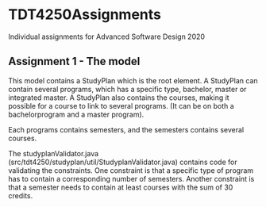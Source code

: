 # TDT4250Assignments
Individual assignments for Advanced Software Design 2020

## Assignment 1 - The model
This model contains a StudyPlan which is the root element. A StudyPlan can contain several programs, which has a specific type, bachelor, master or integrated master. A StudyPlan also contains the courses, making it possible for a course to link to several programs. (It can be on both a bachelorprogram and a master program). 

Each programs contains semesters, and the semesters contains several courses.

The studyplanValidator.java (src/tdt4250/studyplan/util/StudyplanValidator.java) contains code for validating the constraints. One constraint is that a specific type of program has to contain a corresponding number of semesters. Another constraint is that a semester needs to contain at least courses with the sum of 30 credits.
